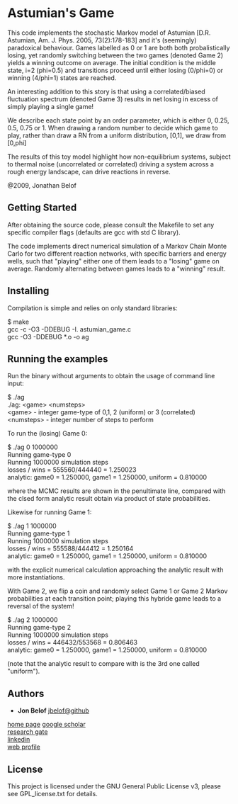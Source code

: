 # Astumian's Game

This code implements the stochastic Markov model of Astumian [D.R. Astumian, Am. J. Phys. 2005, 73(2):178-183] and it's (seemingly) paradoxical behaviour.  Games labelled as 0 or 1 are both both probalistically losing, yet randomly switching between the two games (denoted Game 2) yields a winning outcome on average. The initial condition is the middle state, i=2 (phi=0.5) and transitions
proceed until either losing (0/phi=0) or winning (4/phi=1) states are reached.

An interesting addition to this story is that using a correlated/biased fluctuation spectrum (denoted Game 3) results in net losing in excess of simply playing a single game!

We describe each state point by an order parameter, which is either 0, 0.25, 0.5, 0.75 or 1.  When drawing a random number to decide which game to play, rather than draw a RN from a uniform distribution, [0,1], we draw from [0,phi]

The results of this toy model highlight how non-equilibrium systems, subject to thermal noise (uncorrelated or correlated) driving a system across a rough energy landscape, can drive reactions in reverse. 

@2009, Jonathan Belof

## Getting Started

After obtaining the source code, please consult the Makefile to set any specific compiler flags (defaults are gcc with std C library).

The code implements direct numerical simulation of a Markov Chain Monte Carlo for two different reaction networks, with specific barriers and energy wells, such that "playing" either one of them leads to a "losing" game on average. Randomly alternating between games leads to a "winning" result.


## Installing

Compilation is simple and relies on only standard libraries:

$ make  
gcc -c -O3 -DDEBUG -I. astumian_game.c  
gcc -O3 -DDEBUG *.o -o ag  


## Running the examples

Run the binary without arguments to obtain the usage of command line input:

$ ./ag  
./ag: \<game\> \<numsteps\>   
	\<game\> - integer game-type of 0,1, 2 (uniform) or 3 (correlated)  
	\<numsteps\> - integer number of steps to perform  

To run the (losing) Game 0:

$ ./ag 0 1000000  
Running game-type 0  
Running 1000000 simulation steps  
losses / wins = 555560/444440 = 1.250023  
analytic: game0 = 1.250000, game1 = 1.250000, uniform = 0.810000  

where the MCMC results are shown in the penultimate line, compared with the clsed form analytic result obtain via product of state probabilities.

Likewise for running Game 1:

$ ./ag 1 1000000  
Running game-type 1  
Running 1000000 simulation steps  
losses / wins = 555588/444412 = 1.250164  
analytic: game0 = 1.250000, game1 = 1.250000, uniform = 0.810000

with the explicit numerical calculation approaching the analytic result with more instantiations.

With Game 2, we flip a coin and randomly select Game 1 or Game 2 Markov probabilities at each transition point; playing this hybride game leads to a reversal of the system!

$ ./ag 2 1000000  
Running game-type 2  
Running 1000000 simulation steps  
losses / wins = 446432/553568 = 0.806463  
analytic: game0 = 1.250000, game1 = 1.250000, uniform = 0.810000

(note that the analytic result to compare with is the 3rd one called "uniform").


## Authors

* **Jon Belof** [jbelof@github](https://github.com/jbelof)  

[home page](http://people.llnl.gov/belof1)
[google scholar](https://scholar.google.com/citations?user=gNrlNbwAAAAJ&hl=en)  
[research gate](https://www.researchgate.net/profile/Jon_Belof)  
[linkedin](http://www.linkedin.com/in/jbelof)  
[web profile](http://jbelof.academia.edu)  


## License

This project is licensed under the GNU General Public License v3, please see GPL_license.txt for details.


